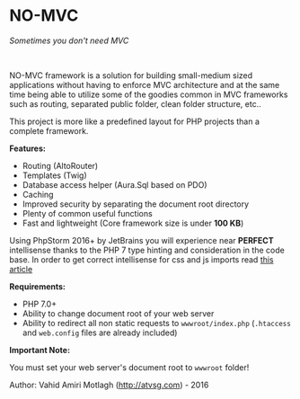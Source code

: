 # NO-MVC

_Sometimes you don't need MVC_

<br>

NO-MVC framework is a solution for building small-medium sized applications without having to enforce MVC architecture and at the same time being able to utilize some of the goodies common in MVC frameworks such as routing, separated public folder, clean folder structure, etc..

This project is more like a predefined layout for PHP projects than a complete framework.
<br>

**Features:**
* Routing (AltoRouter)
* Templates (Twig)
* Database access helper (Aura.Sql based on PDO)
* Caching
* Improved security by separating the document root directory
* Plenty of common useful functions
* Fast and lightweight (Core framework size is under **100 KB**)

Using PhpStorm 2016+ by JetBrains you will experience near **PERFECT**  intellisense thanks to the PHP 7 type hinting and consideration in the code base. In order to get correct intellisense for css and js imports read <a href="https://www.jetbrains.com/help/phpstorm/2016.1/configuring-folders-within-a-content-root.html">this article</a>

**Requirements:**
* PHP 7.0+
* Ability to change document root of your web server
* Ability to redirect all non static requests to `wwwroot/index.php` (`.htaccess` and `web.config` files are already included)

**Important Note:**

You must set your web server's document root to `wwwroot` folder!


Author: Vahid Amiri Motlagh (http://atvsg.com) - 2016
